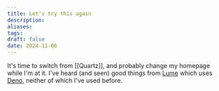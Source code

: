 ```yaml
---
title: Let's try this again
description: 
aliases: 
tags: 
draft: false
date: 2024-11-06
---
```

It's time to switch from [[Quartz]], and probably change my homepage while I'm at it.
I've heard (and seen) good things from [Lume](https://lume.land/) which uses [Deno](deno.com), neither of which I've used before. 
